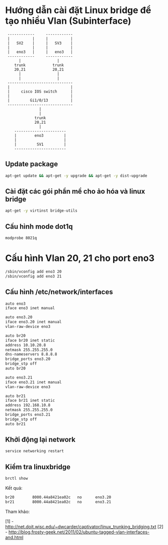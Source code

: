 # Hướng dẫn cài đặt Linux bridge để tạo nhiều Vlan (Subinterface)

	 ------------     ------------
     |		    |	  |			 | 
     |	 SV2    |	  |	  SV3    |
     |		    | 	  |          |
     |   eno3   |  	  |	  eno3   |
     ------------     ------------
          |                |
        trunk            trunk
        20,21            20,21          
          |                |
          |                |
     -----------------------------
     |                           |
     |     cisco IOS switch      |
     |                           |     
     |         Gi1/0/13          |  
     -----------------------------
            	   |           
            	   |           
          	     trunk       
         		 20,21     
            	   |           
        -----------------------
        |        eno3         |
        |                     |
        |         SV1         |
        -----------------------


## Update package
```sh
apt-get update && apt-get -y upgrade && apt-get -y dist-upgrade
```

## Cài đặt các gói phần mề cho ảo hóa và linux bridge
```sh
apt-get -y virtinst bridge-utils
```

## Cấu hình mode dot1q
```sh 
modprobe 8021q
```

# Cấu hình Vlan 20, 21 cho port eno3
```sh
/sbin/vconfig add eno3 20
/sbin/vconfig add eno3 21
```

## Cấu hình /etc/network/interfaces
```sh
auto eno3
iface eno3 inet manual

auto eno3.20
iface eno3.20 inet manual
vlan-raw-device eno3

auto br20
iface br20 inet static
address 10.10.20.8
netmask 255.255.255.0
dns-nameservers 8.8.8.8
bridge_ports eno3.20
bridge_stp off
auto br20

auto eno3.21
iface eno3.21 inet manual
vlan-raw-device eno3

auto br21
iface br21 inet static
address 192.168.10.8
netmask 255.255.255.0
bridge_ports eno3.21
bridge_stp off
auto br21
```

## Khởi động lại network
```sh
service networking restart
```

## Kiểm tra linuxbridge
```sh
brctl show
```
Kết quả:
```sh
br20		8000.44a8421ea02c	no		eno3.20
br21		8000.44a8421ea02c	no		eno3.21
```

Tham khảo:

[1] - http://net.doit.wisc.edu/~dwcarder/captivator/linux_trunking_bridging.txt
[2] - http://blog.frosty-geek.net/2011/02/ubuntu-tagged-vlan-interfaces-and.html